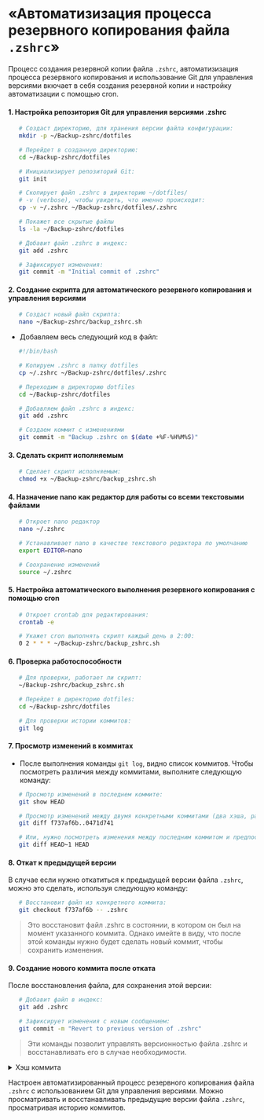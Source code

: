 # «Aвтоматизизация процесса резервного копирования файла `.zshrc`»

Процесс создания резервной копии файла `.zshrc`, автоматизизация процесса резервного копирования и использование Git для управления версиями вкючает в себя создания резервной копии и настройку автоматизации с помощью cron. 

#### 1. Настройка репозитория Git для управления версиями .zshrc
```bash
   # Создаст директорию, для хранения версии файла конфигурации:
   mkdir -p ~/Backup-zshrc/dotfiles

   # Перейдет в созданную директорию:
   cd ~/Backup-zshrc/dotfiles

   # Инициализирует репозиторий Git:
   git init

   # Скопирует файл .zshrc в директорию ~/dotfiles/
   # -v (verbose), чтобы увидеть, что именно происходит:
   cp -v ~/.zshrc ~/Backup-zshrc/dotfiles/.zshrc

   # Покажет все скрытые файлы
   ls -la ~/Backup-zshrc/dotfiles

   # Добавит файл .zshrc в индекс:
   git add .zshrc

   # Зафиксирует изменения:
   git commit -m "Initial commit of .zshrc"
```

#### 2. Создание скрипта для автоматического резервного копирования и управления версиями
```bash
   # Создаст новый файл скрипта:
   nano ~/Backup-zshrc/backup_zshrc.sh
```
- Добавляем весь следующий код в файл:
```bash
   #!/bin/bash

   # Копируем .zshrc в папку dotfiles
   cp ~/.zshrc ~/Backup-zshrc/dotfiles/.zshrc

   # Переходим в директорию dotfiles
   cd ~/Backup-zshrc/dotfiles

   # Добавляем файл .zshrc в индекс:
   git add .zshrc

   # Создаем коммит с изменениями
   git commit -m "Backup .zshrc on $(date +%F-%H%M%S)"
```

#### 3. Сделать скрипт исполняемым
```bash
   # Сделает скрипт исполняемым:
   chmod +x ~/Backup-zshrc/backup_zshrc.sh
```

#### 4. Назначение nano как редактор для работы со всеми текстовыми файлами
```bash
   # Откроет nano редактор
   nano ~/.zshrc

   # Устанавливает nano в качестве текстового редактора по умолчанию
   export EDITOR=nano

   # Соохранение изменений
   source ~/.zshrc 
```

#### 5. Настройка автоматического выполнения резервного копирования с помощью cron
```bash
   # Откроет crontab для редактирования:
   crontab -e

   # Укажет cron выполнять скрипт каждый день в 2:00:
   0 2 * * * ~/Backup-zshrc/backup_zshrc.sh
```

#### 6. Проверка работоспособности
```bash
   # Для проверки, работает ли скрипт:
   ~/Backup-zshrc/backup_zshrc.sh

   # Перейдет в директорию dotfiles:
   cd ~/Backup-zshrc/dotfiles

   # Для проверки истории коммитов:
   git log
```

#### 7. Просмотр изменений в коммитах
- После выполнения команды `git log`, видно список коммитов. Чтобы посмотреть различия между коммитами, выполните следующую команду:
```bash
   # Просмотр изменений в последнем коммите:
   git show HEAD

   # Просмотр изменений между двумя конкретными коммитами (два хэша, разделенные двумя точками ..):
   git diff f737af6b..0471d741

   # Или, нужно посмотреть изменения между последним коммитом и предпоследним:
   git diff HEAD~1 HEAD
```

#### 8. Откат к предыдущей версии
В случае если нужно откатиться к предыдущей версии файла `.zshrc`, можно это сделать, используя следующую команду:
```bash
   # Восстановит файл из конкретного коммита:
   git checkout f737af6b -- .zshrc
```
> Это восстановит файл .zshrc в состоянии, в котором он был на момент указанного коммита. Однако имейте в виду, что после этой команды нужно будет сделать новый коммит, чтобы сохранить изменения.

#### 9. Создание нового коммита после отката
После восстановления файла, для сохранения этой версии:
```bash
   # Добавит файл в индекс:
   git add .zshrc

   # Зафиксирует изменения с новым сообщением:
   git commit -m "Revert to previous version of .zshrc"
```
> Эти команды позволит управлять версионностью файла .zshrc и восстанавливать его в случае необходимости. 


<details>
  <summary>Хэш коммита</summary>

   Хэш коммита – это уникальный идентификатор, который Git присваивает каждому коммиту. Он генерируется на основе содержимого коммита, включая изменения, автора, дату и другие метаданные.

Хэш представляет собой длинную строку символов, состоящую из цифр и букв (в основном, это 40-значная строка в шестнадцатеричном формате).
Используя этот хэш, можно ссылаться на конкретные коммиты в различных командах Git, например, для просмотра, возврата или сравнения.

**Пример использования**
- Когда видите строчку, подобную этой:
```bash
   f737af6b82f191bbb91bb3022fac45d9bdad8480..0471d741f54c27f1fa25ac2de025552925c159f9
```
Это означает, что вы сравниваете изменения, сделанные от коммита с хэшем `f737af6...` до коммита с хэшем `0471d741....` Хэши позволяют точно указать, какие коммиты вы хотите анализировать.
</details>

Настроен автоматизированный процесс резервного копирования файла `.zshrc` с использованием Git для управления версиями. Можно просматривать и восстанавливать предыдущие версии файла `.zshrc`, просматривая историю коммитов.


